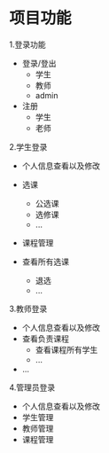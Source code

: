 # 项目功能
1.登录功能
- 登录/登出
    * 学生
    * 教师
    * admin
- 注册
    * 学生
    * 老师
    

2.学生登录
- 个人信息查看以及修改
- 选课
    * 公选课
    * 选修课
    * ...
    
- 课程管理
- 查看所有选课
    * 退选
    * ...

    
3.教师登录
- 个人信息查看以及修改
- 查看负责课程
    * 查看课程所有学生
    * ...
 - ...
 
 4.管理员登录
 - 个人信息查看以及修改
 - 学生管理
 - 教师管理
 - 课程管理
 
 


 
